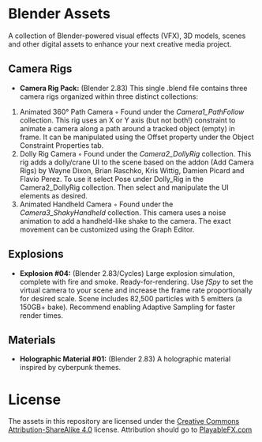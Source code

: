 # Blender Assets
A collection of Blender-powered visual effects (VFX), 3D models, scenes and other digital assets to enhance your next creative media project.
## Camera Rigs
- **Camera Rig Pack:** (Blender 2.83) This single .blend file contains three camera rigs organized within three distinct collections:
1. Animated 360° Path Camera
◦ Found under the *Camera1_PathFollow* collection. This rig uses an X or Y axis (but not both!)
constraint to animate a camera along a path around a tracked object (empty) in frame. It can be
manipulated using the Offset property under the Object Constraint Properties tab.
2. Dolly Rig Camera
◦ Found under the *Camera2_DollyRig* collection. This rig adds a dolly/crane UI to the scene based on
the addon (Add Camera Rigs) by Wayne Dixon, Brian Raschko, Kris Wittig, Damien Picard and
Flavio Perez. To use it select Pose under Dolly_Rig in the Camera2_DollyRig collection. Then select
and manipulate the UI elements as desired.
3. Animated Handheld Camera
◦ Found under the *Camera3_ShakyHandheld* collection. This camera uses a noise animation to add a
handheld-like shake to the camera. The exact movement can be customized using the Graph Editor.

## Explosions
- **Explosion #04:** (Blender 2.83/Cycles) Large explosion simulation, complete with fire and smoke. Ready-for-rendering. Use *fSpy* to set the virtual camera to your scene and increase the frame rate proportionally for desired scale. Scene includes 82,500 particles with 5 emitters (a 150GB+ bake). Recommend enabling Adaptive Sampling for faster render times. 

## Materials
- **Holographic Material #01:** (Blender 2.83) A holographic material inspired by cyberpunk themes.

# License
The assets in this repository are licensed under the [Creative Commons Attribution-ShareAlike 4.0](https://creativecommons.org/licenses/by-sa/4.0/) license. 
Attribution should go to [PlayableFX.com](http://playablefx.com)
